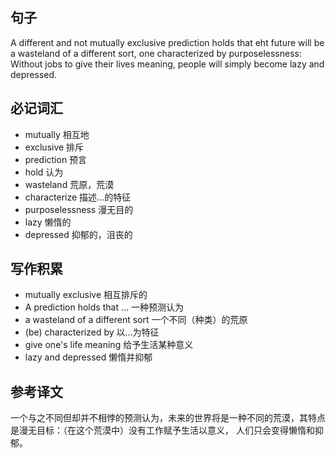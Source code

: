 ## 句子
A different and not mutually exclusive prediction holds that eht future will be a wasteland of a different sort, one characterized by purposelessness:
Without jobs to give their lives meaning, people will simply become lazy and depressed.

## 必记词汇
* mutually 相互地
* exclusive 排斥
* prediction 预言
* hold 认为
* wasteland 荒原，荒漠
* characterize 描述...的特征
* purposelessness 漫无目的
* lazy 懒惰的
* depressed 抑郁的，沮丧的

## 写作积累
* mutually exclusive 相互排斥的
* A prediction holds that ...  一种预测认为
* a wasteland of a different sort 一个不同（种类）的荒原
* (be) characterized by 以...为特征
* give one's life meaning 给予生活某种意义
* lazy and depressed 懒惰并抑郁

## 参考译文
一个与之不同但却并不相悖的预测认为，未来的世界将是一种不同的荒漠，其特点是漫无目标：（在这个荒漠中）没有工作赋予生活以意义，
人们只会变得懒惰和抑郁。
